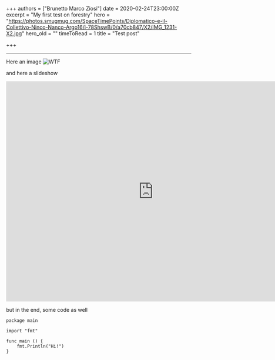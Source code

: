 +++
authors = ["Brunetto Marco Ziosi"]
date = 2020-02-24T23:00:00Z
excerpt = "My first test on forestry"
hero = "https://photos.smugmug.com/SpaceTimePoints/Diplomatico-e-il-Collettivo-Ninco-Nanco-Argo16/i-78ShswB/0/a70cb847/X2/IMG_1231-X2.jpg"
hero_old = ""
timeToRead = 1
title = "Test post"

+++
***

Here an image ![WTF](https://photos.smugmug.com/SpaceTimePoints/Foto-di-una-notte-di-mezzo-inverno/i-wkqWxjQ/0/0908e4b3/X2/_DSF3823-X2.jpg "Fuck")

and here a slideshow

<iframe src="https://photos.marcozeta.com/frame/slideshow?key=nt7zC5&autoStart=0&captions=0&navigation=1&playButton=0&randomize=0&speed=3&transition=fade&transitionSpeed=1" width="800px" height="600px" frameborder="no" scrolling="no"></iframe>

but in the end, some code as well

    package main 
    
    import "fmt"
    
    func main () {
    	fmt.Println("Hi!")
    }